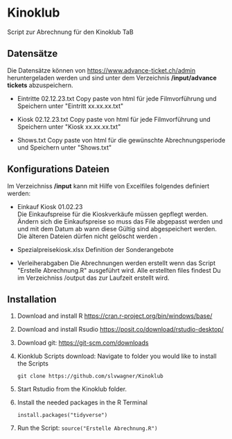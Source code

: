 
# Kinoklub

Script zur Abrechnung für den Kinoklub TaB

## Datensätze

Die Datensätze können von <https://www.advance-ticket.ch/admin> heruntergeladen werden und sind unter dem Verzeichnis
**/input/advance tickets** abzuspeichern.

-   Eintritte 02.12.23.txt
    Copy paste von html für jede Filmvorführung und Speichern unter "Eintritt xx.xx.xx.txt"

-   Kiosk 02.12.23.txt
    Copy paste von html für jede Filmvorführung und Speichern unter "Kiosk xx.xx.xx.txt"

-   Shows.txt
    Copy paste von html für die gewünschte Abrechnungsperiode und Speichern unter "Shows.txt"

## Konfigurations Dateien

Im Verzeichniss **/input** kann mit Hilfe von Excelfiles folgendes definiert werden:

-   Einkauf Kiosk 01.02.23\
    Die Einkaufspreise für die Kioskverkäufe müssen gepflegt werden. Ändern sich die Einkaufspreise so muss das File
    abgepasst werden und und mit dem Datum ab wann diese Gültig sind abgespeichert werden. Die älteren Dateien dürfen
    nicht gelöscht werden .

-   Spezialpreisekiosk.xlsx
    Definition der Sonderangebote

-   Verleiherabgaben
    Die Abrechnungen werden erstellt wenn das Script "Erstelle Abrechnung.R" ausgeführt wird. Alle erstellten files
    findest Du im Verzeichniss /output das zur Laufzeit erstellt wird.

## Installation

1.  Download and install R 
    <https://cran.r-project.org/bin/windows/base/>

2.  Download and install Rsudio 
    <https://posit.co/download/rstudio-desktop/>

3.  Download git:
    <https://git-scm.com/downloads>

5.  Kionklub Scripts download:
    Navigate to folder you would like to install the Scripts
    ```
    git clone https://github.com/slvwagner/Kinoklub
    ```

6.  Start Rstudio from the Kinoklub folder.
7.  Install the needed packages in the R Terminal
    ```
    install.packages("tidyverse")
    ```
  
9.   Run the Script:
    ```
    source("Erstelle Abrechnung.R")
    ```
